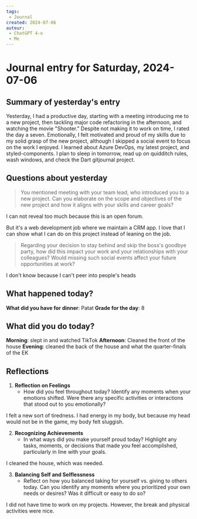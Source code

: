 ```yaml
---
tags:
 - Journal
created: 2024-07-06
auteur:
 - ChatGPT 4-o
 - Me
---
```

# Journal entry for Saturday, 2024-07-06

## Summary of yesterday's entry

Yesterday, I had a productive day, starting with a meeting introducing me to a new project, then tackling major code refactoring in the afternoon, and watching the movie "Shooter." Despite not making it to work on time, I rated the day a seven. Emotionally, I felt motivated and proud of my skills due to my solid grasp of the new project, although I skipped a social event to focus on the work I enjoyed. I learned about Azure DevOps, my latest project, and styled-components. I plan to sleep in tomorrow, read up on quidditch rules, wash windows, and check the Dart gitjournal project.

## Questions about yesterday

> You mentioned meeting with your team lead, who introduced you to a new project. Can you elaborate on the scope and objectives of the new project and how it aligns with your skills and career goals?

I can not reveal too much because this is an open forum.

But it's a web development job where we maintain a CRM app.
I love that I can show what I can do on this project instead of leaning on the job.

> Regarding your decision to stay behind and skip the boss's goodbye party, how did this impact your work and your relationships with your colleagues? Would missing such social events affect your future opportunities at work?

I don't know because I can't peer into people's heads

## What happened today?

**What did you have for dinner**: Patat
**Grade for the day**: 8

## What did you do today?

**Morning**: slept in and watched TikTok
**Afternoon**: Cleaned the front of the house
**Evening**: cleaned the back of the house and what the quarter-finals of the EK

## Reflections

1. **Reflection on Feelings**
   - How did you feel throughout today? Identify any moments when your emotions shifted. Were there any specific activities or interactions that stood out to you emotionally?

I felt a new sort of tiredness. I had energy in my body, but because my head would not be in the game, my body felt sluggish.

2. **Recognizing Achievements**
   - In what ways did you make yourself proud today? Highlight any tasks, moments, or decisions that made you feel accomplished, particularly in line with your goals.

I cleaned the house, which was needed.

3. **Balancing Self and Selflessness**
   - Reflect on how you balanced taking for yourself vs. giving to others today. Can you identify any moments where you prioritized your own needs or desires? Was it difficult or easy to do so?

I did not have time to work on my projects. However, the break and physical activities were nice.
